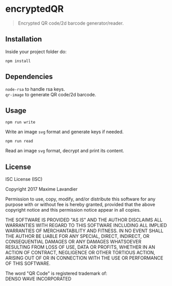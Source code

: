 # encryptedQR
> Encrypted QR code/2d barcode generator/reader.

## Installation
Inside your project folder do:
```shell
npm install
```

## Dependencies

`node-rsa` to handle rsa keys.  
`qr-image` to generate QR code/2d barcode.  

## Usage

```shell
npm run write
```
Write an image `svg` format and generate keys if needed.  

```shell
npm run read
```
Read an image `svg` format, decrypt and print its content.

## License

ISC License (ISC)

Copyright 2017 Maxime Lavandier

Permission to use, copy, modify, and/or distribute this software for any purpose with or without fee is hereby granted, provided that the above copyright notice and this permission notice appear in all copies.

THE SOFTWARE IS PROVIDED "AS IS" AND THE AUTHOR DISCLAIMS ALL WARRANTIES WITH REGARD TO THIS SOFTWARE INCLUDING ALL IMPLIED WARRANTIES OF MERCHANTABILITY AND FITNESS. IN NO EVENT SHALL THE AUTHOR BE LIABLE FOR ANY SPECIAL, DIRECT, INDIRECT, OR CONSEQUENTIAL DAMAGES OR ANY DAMAGES WHATSOEVER RESULTING FROM LOSS OF USE, DATA OR PROFITS, WHETHER IN AN ACTION OF CONTRACT, NEGLIGENCE OR OTHER TORTIOUS ACTION, ARISING OUT OF OR IN CONNECTION WITH THE USE OR PERFORMANCE OF THIS SOFTWARE.


The word "QR Code" is registered trademark of:  
DENSO WAVE INCORPORATED
